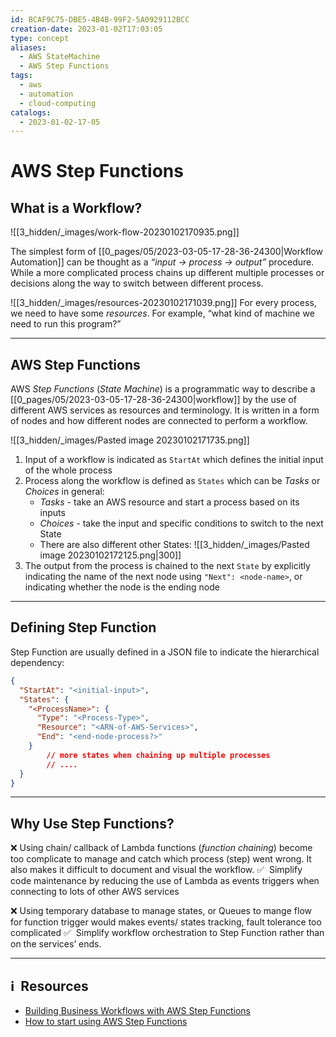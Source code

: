 ```yaml
---
id: BCAF9C75-DBE5-4B4B-99F2-5A0929112BCC
creation-date: 2023-01-02T17:03:05
type: concept
aliases:
  - AWS StateMachine
  - AWS Step Functions
tags:
  - aws
  - automation
  - cloud-computing
catalogs:
  - 2023-01-02-17-05
---
```

# AWS Step Functions    

## What is a Workflow?

![[3_hidden/_images/work-flow-20230102170935.png]]

The simplest form of [[0_pages/05/2023-03-05-17-28-36-24300|Workflow Automation]] can be thought as a _“input → process → output”_ procedure. While a more complicated process chains up different multiple processes or decisions along the way to switch between different process.

![[3_hidden/_images/resources-20230102171039.png]]
For every process, we need to have some _resources_. For example, “what kind of machine we need to run this program?”

---

## AWS Step Functions

AWS *Step Functions* (*State Machine*) is a programmatic way to describe a [[0_pages/05/2023-03-05-17-28-36-24300|workflow]] by the use of different AWS services as resources and terminology. It is written in a form of nodes and how different nodes are connected to perform a workflow.

![[3_hidden/_images/Pasted image 20230102171735.png]]

1. Input of a workflow is indicated as `StartAt` which defines the initial input of the whole process
2. Process along the workflow is defined as `States` which can be _Tasks_ or _Choices_ in general: 
	- *Tasks* - take an AWS resource and start a process based on its inputs 
	- *Choices* - take the input and specific conditions to switch to the next State
	- There are also different other States: 
	  ![[3_hidden/_images/Pasted image 20230102172125.png|300]]
3. The output from the process is chained to the next `State` by explicitly indicating the name of the next node using `"Next": <node-name>`, or indicating whether the node is the ending node

---
## Defining Step Function

Step Function are usually defined in a JSON file to indicate the hierarchical dependency: 

```json
{
  "StartAt": "<initial-input>",
  "States": {
    "<ProcessName>": {
      "Type": "<Process-Type>",
      "Resource": "<ARN-of-AWS-Services>",
      "End": "<end-node-process?>"
    }
		// more states when chaining up multiple processes
		// ....
  }
}
```

---
## Why Use Step Functions?

❌ Using chain/ callback of Lambda functions (_function chaining_) become too complicate to manage and catch which process (step) went wrong. It also makes it difficult to document and visual the workflow. 
✅  Simplify code maintenance by reducing the use of Lambda as events triggers when connecting to lots of other AWS services

❌ Using temporary database to manage states, or Queues to mange flow for function trigger would makes events/ states tracking, fault tolerance too complicated
✅  Simplify workflow orchestration to Step Function rather than on the services’ ends.


---
## ℹ️  Resources
- [Building Business Workflows with AWS Step Functions](https://www.notion.so/Building-Business-Workflows-with-AWS-Step-Functions-b61a0e96490d43daaa1762a6b7f862bb)
- [How to start using AWS Step Functions](https://www.notion.so/toby-to/AWS-Step-Function-8a224aeb26334fda92ce5eba9ebe3e41#c2175589d1394805a4771c3ee068be8e)